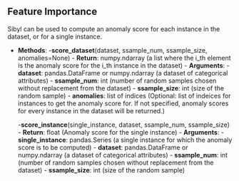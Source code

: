 ## Feature Importance

Sibyl can be used to compute an anomaly score for each instance in the dataset, or for a single instance.

- __Methods__:
    -__score_dataset__(dataset, ssample_num, ssample_size, anomalies=None)
        - __Return__: numpy.ndarray (a list where the i_th element is the anomaly score for the i_th instance in the dataset)
        - __Arguments__:
            - __dataset__: pandas.DataFrame or numpy.ndarray (a dataset of categorical attributes)
            - __ssample_num__: int (number of random samples chosen without replacement from the dataset)
            - __ssample_size__: int (size of the random sample)
            - __anomalies__: list of indices (Optional: list of indeices for instances to get the anomaly score for. If not specified, anomaly scores for every instance in the dataset will be returned.)

    -__score_instance__(single_instance, dataset, ssample_num, ssample_size)
        - __Return__: float (Anomaly score for the single instance)
        - __Arguments__:
            - __single_instance__: pandas.Series (a single instance for which the anomaly score is to be computed)
            - __dataset__: pandas.DataFrame or numpy.ndarray (a dataset of categorical attributes)
            - __ssample_num__: int (number of random samples chosen without replacement from the dataset)
            - __ssample_size__: int (size of the random sample)
